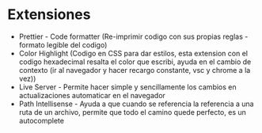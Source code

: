 # Extensiones

* Prettier - Code formatter (Re-imprimir codigo con sus propias reglas - formato legible del codigo)
* Color Highlight (Codigo en CSS para dar estilos, esta extension con el codigo hexadecimal resalta el color que escribi, ayuda en el cambio de contexto (ir al navegador y hacer recargo constante, vsc y chrome a la vez))
* Live Server - Permite hacer simple y sencillamente los cambios en actualizaciones automaticar en el navegador
* Path Intellisense - Ayuda a que cuando se referencia la referencia a una ruta de un archivo, permite que todo el camino quede perfecto, es un autocomplete
